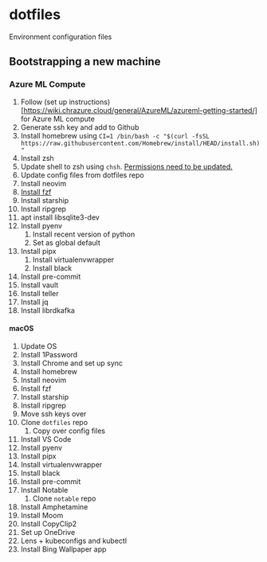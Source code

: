 # dotfiles
Environment configuration files

## Bootstrapping a new machine

### Azure ML Compute

1. Follow (set up instructions)[https://wiki.chrazure.cloud/general/AzureML/azureml-getting-started/] for Azure ML compute
1. Generate ssh key and add to Github
1. Install homebrew using `CI=1 /bin/bash -c "$(curl -fsSL https://raw.githubusercontent.com/Homebrew/install/HEAD/install.sh)"`
1. Install zsh
1. Update shell to zsh using `chsh`. [Permissions need to be updated.](https://askubuntu.com/questions/812420/chsh-always-asking-a-password-and-get-pam-authentication-failure)
1. Update config files from dotfiles repo
1. Install neovim
1. [Install fzf](https://github.com/junegunn/fzf#using-homebrew)
1. Install starship
1. Install ripgrep
1. apt install libsqlite3-dev
1. Install pyenv
    1. Install recent version of python
    1. Set as global default 
1. Install pipx
    1. Install virtualenvwrapper
    1. Install black
1. Install pre-commit
1. Install vault
1. Install teller
1. Install jq
1. Install librdkafka

#### macOS

1. Update OS
1. Install 1Password
1. Install Chrome and set up sync
1. Install homebrew
1. Install neovim
1. Install fzf
1. Install starship
1. Install ripgrep
1. Move ssh keys over
1. Clone `dotfiles` repo
    1. Copy over config files
1. Install VS Code
1. Install pyenv
1. Install pipx
1. Install virtualenvwrapper
1. Install black
1. Install pre-commit
1. Install Notable
    1. Clone `notable` repo
1. Install Amphetamine
1. Install Moom
1. Install CopyClip2
1. Set up OneDrive
1. Lens + kubeconfigs and kubectl
1. Install Bing Wallpaper app
